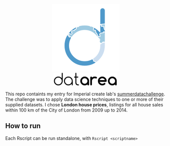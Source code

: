 <p align="center">
<img src="writeup/images/logo3_hires.png" /><br />
<img src="writeup/images/logotext.png" width="200" />
</p>

This repo containts my entry for Imperial create lab's [summerdatachallenge](http://summerdatachallenge.com). The challenge was to apply data science techniques to one or more of their supplied datasets. I chose **London house prices**, listings for all house sales within 100 km of the City of London from 2009 up to 2014.

## How to run

Each Rscript can be run standalone, with `Rscript <scriptname>`

